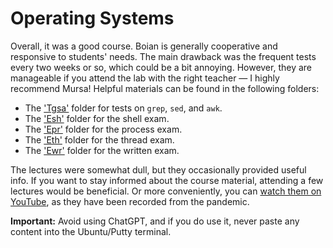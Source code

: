 # Operating Systems

Overall, it was a good course. Boian is generally cooperative and responsive to students' needs. The main drawback was the frequent tests every two weeks or so, which could be a bit annoying. However, they are manageable if you attend the lab with the right teacher — I highly recommend Mursa! Helpful materials can be found in the following folders:
- The ['Tgsa'](Tgsa/) folder for tests on `grep`, `sed`, and `awk`.
- The ['Esh'](Esh/) folder for the shell exam.
- The ['Epr'](Epr/) folder for the process exam.
- The ['Eth'](Eth/) folder for the thread exam.
- The ['Ewr'](Ewr/) folder for the written exam.

The lectures were somewhat dull, but they occasionally provided useful info. If you want to stay informed about the course material, attending a few lectures would be beneficial. Or more conveniently, you can [watch them on YouTube](https://www.youtube.com/playlist?list=PLSYAJ0oQWQKUsypSOy6GlJt0h4dOR-U27), as they have been recorded from the pandemic.

**Important:** Avoid using ChatGPT, and if you do use it, never paste any content into the Ubuntu/Putty terminal. 
